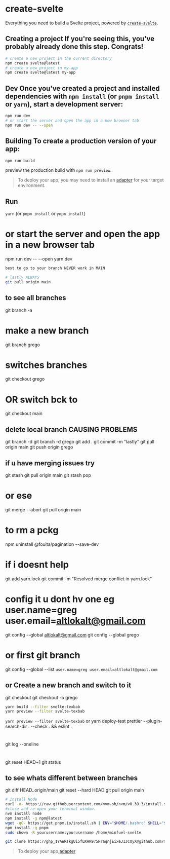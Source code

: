 # create-svelte

Everything you need to build a Svelte project, powered by [`create-svelte`](https://github.com/sveltejs/kit/tree/master/packages/create-svelte).

## Creating a project If you're seeing this, you've probably already done this step. Congrats!

```bash
# create a new project in the current directory
npm create svelte@latest
# create a new project in my-app
npm create svelte@latest my-app
```

## Dev Once you've created a project and installed dependencies with `npm install` (or `pnpm install` or `yarn`), start a development server:

```bash
npm run dev
# or start the server and open the app in a new browser tab
npm run dev -- --open
```

## Building To create a production version of your app:

```bash
npm run build
```

preview the production build with
`npm run preview`.

> To deploy your app, you may need to install an [adapter](https://kit.svelte.dev/docs/adapters) for your target environment.

## Run

`yarn` (or `pnpm install` or `ynpm install`)

# or start the server and open the app in a new browser tab

npm run dev -- --open
yarn dev

```bash
best to go to your branch NEVER work in MAIN
```

```bash
# lastly ALWAYS
git pull origin main
```

## to see all branches

git branch -a

# make a new branch

git branch grego

# switches branches

git checkout grego

# OR switch bck to

git checkout main

## delete local branch CAUSING PROBLEMS

git branch -d <branch-name>
git branch -d grego
git add .
git commit -m "lastly"
git pull origin main
git push origin grego

## if u have merging issues try

git stash
git pull origin main
git stash pop

# or ese

git merge --abort
git pull origin main

# to rm a pckg

npm uninstall @fouita/pagination --save-dev

# if i doesnt help

git add yarn.lock
git commit -m "Resolved merge conflict in yarn.lock"

# config it u dont hv one eg user.name=greg user.email=altlokalt@gmail.com

git config --global altlokalt@gmail.com
git config --global grego

# or first git branch

git config --global --list
`user.name=greg
user.email=altlokalt@gmail.com`

## or Create a new branch and switch to it

git checkout <existing-branch-name>
git checkout -b grego

```bash
yarn build --filter svelte-texbab
yarn preview --filter svelte-texbab
```

`yarn preview --filter svelte-texbab`
or
yarn deploy-test
prettier --plugin-search-dir . --check . && eslint .

#

git log --oneline

#

git reset HEAD~1
git status

## to see whats different between branches

git diff HEAD..origin/main
git reset --hard HEAD
git pull origin main

```bash
# Install Node
curl -o- https://raw.githubusercontent.com/nvm-sh/nvm/v0.39.3/install.sh | bash
#close and re-open your terminal window.
nvm install node
npm install -g npm@latest
wget -qO- https://get.pnpm.io/install.sh | ENV="$HOME/.bashrc" SHELL="$(which bash)" bash -
npm install -g pnpm
sudo chown -R yourusername:yourusername /home/minfuel-svelte
```

```bash
git clone https://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@github.com/minfuel/minfuel-svelte.git

```

> To deploy your app,[adapter](https://kit.svelte.dev/docs/adapters)
